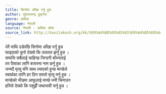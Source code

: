 ```yaml
---
title: सिनोमा आँखा पर्नु हुन्न
author: सुवासचन्द्र ढुङ्गेल
genre: कविता
language: नेपाली
source: नेपाली - कविता कोश
source_link: http://kavitakosh.org/kk/%E0%A4%B8%E0%A5%81%E0%A4%B5%E0%A4%BE%E0%A4%B8%E0%A4%9A%E0%A4%A8%E0%A5%8D%E0%A4%A6%E0%A5%8D%E0%A4%B0_%E0%A4%A2%E0%A5%81%E0%A4%99%E0%A5%8D%E0%A4%97%E0%A5%87%E0%A4%B2
---
```


धेरै माथि उडेपछि सिनोमा आँखा पर्नु हुन्न  
फाइदाको कुरो देख्यो कि तलतल झर्नु हुन्न ।  
सम्पत्ति सबैलाई चाहिन्छ जिन्दगी बाँच्नलाई  
तर पैसाका लागि बजारमा नाम छर्नु हुन्न ।  
जन्मदै मृत्यु पनि साथ ल्याएको हुन्छ मान्छेले  
स्वार्थका लागि हर दिन सस्तो मृत्यु मर्नु हुन्न ।  
मान्छेको भीडमा आफूलाई मान्छे भनी चिनाउन  
हरियो देख्यो कि पशुझैँ जथाभावी चर्नु हुन्न ।
